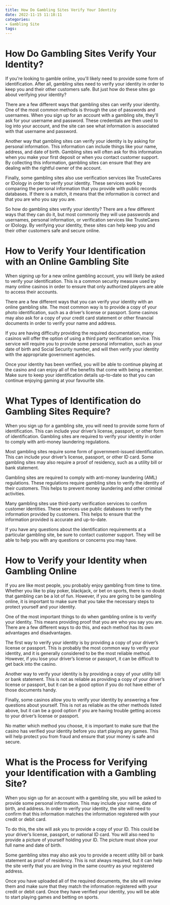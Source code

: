 ```yaml
---
title: How Do Gambling Sites Verify Your Identity
date: 2022-11-15 11:18:11
categories:
- Gambling Site
tags:
---
```



#  How Do Gambling Sites Verify Your Identity?

If you're looking to gamble online, you'll likely need to provide some form of identification. After all, gambling sites need to verify your identity in order to keep you and their other customers safe. But just how do these sites go about verifying your identity?

There are a few different ways that gambling sites can verify your identity. One of the most common methods is through the use of passwords and usernames. When you sign up for an account with a gambling site, they'll ask for your username and password. These credentials are then used to log into your account, and the site can see what information is associated with that username and password.

Another way that gambling sites can verify your identity is by asking for personal information. This information can include things like your name, address, and date of birth. Gambling sites will often ask for this information when you make your first deposit or when you contact customer support. By collecting this information, gambling sites can ensure that they are dealing with the rightful owner of the account.

Finally, some gambling sites also use verification services like TrusteCares or IDology in order to verify your identity. These services work by comparing the personal information that you provide with public records databases. If there is a match, it means that the information is correct and that you are who you say you are.

So how do gambling sites verify your identity? There are a few different ways that they can do it, but most commonly they will use passwords and usernames, personal information, or verification services like TrusteCares or IDology. By verifying your identity, these sites can help keep you and their other customers safe and secure online.

#  How to Verify Your Identification with an Online Gambling Site

When signing up for a new online gambling account, you will likely be asked to verify your identification. This is a common security measure used by many online casinos in order to ensure that only authorized players are able to access their accounts.

There are a few different ways that you can verify your identity with an online gambling site. The most common way is to provide a copy of your photo identification, such as a driver’s license or passport. Some casinos may also ask for a copy of your credit card statement or other financial documents in order to verify your name and address.

If you are having difficulty providing the required documentation, many casinos will offer the option of using a third party verification service. This service will require you to provide some personal information, such as your date of birth and Social Security number, and will then verify your identity with the appropriate government agencies.

Once your identity has been verified, you will be able to continue playing at the casino and can enjoy all of the benefits that come with being a member. Make sure to keep your identification details up-to-date so that you can continue enjoying gaming at your favourite site.

#  What Types of Identification do Gambling Sites Require?

When you sign up for a gambling site, you will need to provide some form of identification. This can include your driver’s license, passport, or other form of identification. Gambling sites are required to verify your identity in order to comply with anti-money laundering regulations.

Most gambling sites require some form of government-issued identification. This can include your driver’s license, passport, or other ID card. Some gambling sites may also require a proof of residency, such as a utility bill or bank statement.

Gambling sites are required to comply with anti-money laundering (AML) regulations. These regulations require gambling sites to verify the identity of their customers. This helps to prevent money laundering and other criminal activities.

Many gambling sites use third-party verification services to confirm customer identities. These services use public databases to verify the information provided by customers. This helps to ensure that the information provided is accurate and up-to-date.

If you have any questions about the identification requirements at a particular gambling site, be sure to contact customer support. They will be able to help you with any questions or concerns you may have.

#  How to Verify your Identity when Gambling Online

If you are like most people, you probably enjoy gambling from time to time. Whether you like to play poker, blackjack, or bet on sports, there is no doubt that gambling can be a lot of fun. However, if you are going to be gambling online, it is important to make sure that you take the necessary steps to protect yourself and your identity.

One of the most important things to do when gambling online is to verify your identity. This means providing proof that you are who you say you are. There are a few different ways to do this, and each method has its own advantages and disadvantages.

The first way to verify your identity is by providing a copy of your driver’s license or passport. This is probably the most common way to verify your identity, and it is generally considered to be the most reliable method. However, if you lose your driver’s license or passport, it can be difficult to get back into the casino.

Another way to verify your identity is by providing a copy of your utility bill or bank statement. This is not as reliable as providing a copy of your driver’s license or passport, but it can be a good option if you do not have either of those documents handy.

Finally, some casinos allow you to verify your identity by answering a few questions about yourself. This is not as reliable as the other methods listed above, but it can be a good option if you are having trouble getting access to your driver’s license or passport.

No matter which method you choose, it is important to make sure that the casino has verified your identity before you start playing any games. This will help protect you from fraud and ensure that your money is safe and secure.

#  What is the Process for Verifying your Identification with a Gambling Site?

When you sign up for an account with a gambling site, you will be asked to provide some personal information. This may include your name, date of birth, and address. In order to verify your identity, the site will need to confirm that this information matches the information registered with your credit or debit card.

To do this, the site will ask you to provide a copy of your ID. This could be your driver’s license, passport, or national ID card. You will also need to provide a picture of yourself holding your ID. The picture must show your full name and date of birth.

Some gambling sites may also ask you to provide a recent utility bill or bank statement as proof of residency. This is not always required, but it can help the site verify that you are living in the same country as your registered address.

Once you have uploaded all of the required documents, the site will review them and make sure that they match the information registered with your credit or debit card. Once they have verified your identity, you will be able to start playing games and betting on sports.